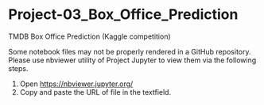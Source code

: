 # Project-03_Box_Office_Prediction
TMDB Box Office Prediction (Kaggle competition)


Some notebook files may not be properly rendered in a GitHub repository.<br>
Please use nbviewer utility of Project Jupyter to view them via the following steps.
1. Open https://nbviewer.jupyter.org/ 
2. Copy and paste the URL of file in the textfield.
